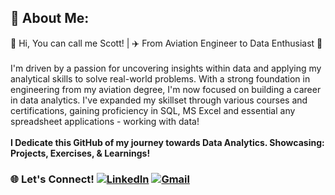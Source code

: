 ## 💫 About Me:
👋 Hi, You can call me Scott! | ✈️  From Aviation Engineer to Data Enthusiast 🚀
<br>
<br> 
I'm driven by a passion for uncovering insights within data and applying my analytical skills to solve real-world problems. With a strong foundation in engineering from my aviation degree, I'm now focused on building a career in data analytics. I've expanded my skillset through various courses and certifications, gaining proficiency in SQL, MS Excel and essential any spreadsheet applications - working with data!
<br>
<br>
**I Dedicate this GitHub of my journey towards Data Analytics. Showcasing: Projects, Exercises, & Learnings!**
<br>
### 🌐 Let's Connect! [![LinkedIn](https://img.shields.io/badge/LinkedIn-%230077B5.svg?logo=linkedin&logoColor=white)](https://www.linkedin.com/in/gabgandolpos/) [![Gmail](https://img.shields.io/badge/Gmail-%23D14836.svg?logo=gmail&logoColor=white)](mailto:scottgandolpos@gmail.com)


